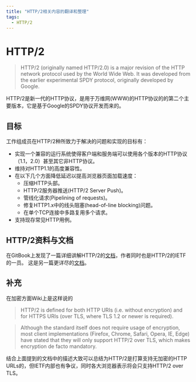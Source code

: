 ```yaml
---
title: "HTTP/2相关内容的翻译和整理"
tags: 
  - HTTP/2
---
```


# HTTP/2

> HTTP/2 (originally named HTTP/2.0) is a major revision of the HTTP network protocol used by the World Wide Web. It was developed from the earlier experimental SPDY protocol, originally developed by Google.

HTTP/2是新一代的HTTP协议，是用于万维网(WWW)的HTTP协议的的第二个主要版本，它是基于Google的SPDY协议开发而来的。

## 目标

工作组成员在HTTP/2种所致力于解决的问题和实现的目标有：

* 实现一个兼容的运行系统使得客户端和服务端可以使用各个版本的HTTP协议（1.1，2.0）甚至其它非HTTP协议。
* 维持对HTTP1.1的高度兼容性。
* 在以下几个方面降低延迟以提高浏览器页面加载速度：
  * 压缩HTTP头部。
  * HTTP/2服务器推送(HTTP/2 Server Push)。
  * 管线化请求(Pipelining of requests)。
  * 修复HTTP1.x中的线头阻塞(head-of-line blocking)问题。
  * 在单个TCP连接中多路复用多个请求。
* 支持现存常见HTTP用例。

## HTTP/2资料与文档

在GitBook上发现了一篇详细讲解HTTP/2的<a href="http://http2-explained.haxx.se/content/zh/">文档</a>，作者同时也是HTTP/2的IETF的一员。
这是另一篇更详尽的<a href="http://httpwg.org/specs/rfc7540.html#Overview">文档</a>。

## 补充
在加密方面Wiki上是这样说的

> HTTP/2 is defined for both HTTP URIs (i.e. without encryption) and for HTTPS URIs (over TLS, where TLS 1.2 or newer is required).

> Although the standard itself does not require usage of encryption, most client implementations (Firefox, Chrome, Safari, Opera, IE, Edge) have stated that they will only support HTTP/2 over TLS, which makes encryption de facto mandatory.

结合上面提到的文档中的描述大致可以总结为HTTP/2是打算支持无加密的HTTP URLs的，但IETF内部也有争议，同时各大浏览器表示将会只支持HTTP/2 over TLS。

